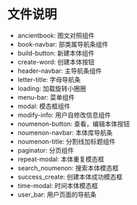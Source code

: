 # 文件说明

- ancientbook: 图文对照组件
- book-navbar: 部类属导航条组件
- build-button: 新建本体组件
- create-word: 创建本体按钮
- header-navbar: 主导航条组件
- letter-title: 字母导航条
- loading: 加载旋转小圈圈
- menu-bar: 菜单组件
- modal: 模态框组件
- modify-info: 用户自修改信息组件
- noumenon-button: 查看，编辑本体按钮
- noumenon-navbar: 本体库导航条
- noumenon-title: 分割线加标题组件
- paginator: 分页组件
- repeat-modal: 本体重复模态框
- search_noumenon: 搜索本体模态框
- success_create: 创建本体成功模态框
- time-modal: 时间本体模态框
- user_bar: 用户页面的导航条